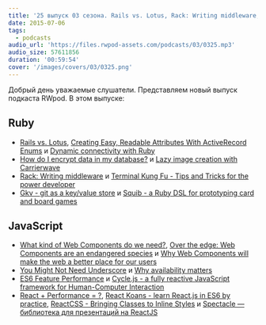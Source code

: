 ```yaml
---
title: '25 выпуск 03 сезона. Rails vs. Lotus, Rack: Writing middleware, Gkv, ES6 Feature Performance, Spectacle и прочее'
date: 2015-07-06
tags:
  - podcasts
audio_url: 'https://files.rwpod-assets.com/podcasts/03/0325.mp3'
audio_size: 57611856
duration: '00:59:54'
cover: '/images/covers/03/0325.png'
---
```


Добрый день уважаемые слушатели. Представляем новый выпуск подкаста RWpod. В этом выпуске:

## Ruby

- [Rails vs. Lotus](http://teotti.com/rails-vs-lotus/), [Creating Easy, Readable Attributes With ActiveRecord Enums](http://www.justinweiss.com/blog/2015/06/30/creating-easy-readable-attributes-with-activerecord-enums/) и [Dynamic connectivity with Ruby](http://davidmles.com/blog/dynamic-connectivity-ruby/)
- [How do I encrypt data in my database?](http://theartandscienceofruby.com/2015/06/29/how-do-i-encrypt-data-in-my-database/) и [Lazy image creation with Carrierwave](http://firedev.com/posts/2015/lazy-image-creation-with-carrierwave/)
- [Rack: Writing middleware](http://rubylogs.com/writing-rack-middleware/) и [Terminal Kung Fu - Tips and Tricks for the power developer](http://www.rubyonrails365.com/tips-and-tricks/)
- [Gkv - git as a key/value store](https://github.com/ybur-yug/gkv) и [Squib - a Ruby DSL for prototyping card and board games](http://andymeneely.github.io/squib/)

## JavaScript

- [What kind of Web Components do we need?](https://hiddedevries.nl/en/blog/2015-07-02-what-kind-of-web-components-do-we-need), [Over the edge: Web Components are an endangered species](http://christianheilmann.com/2015/07/01/over-the-edge-web-components-are-an-endangered-species/) и [Why Web Components will make the web a better place for our users](https://medium.com/@kaelig/why-web-components-will-make-the-web-a-better-place-for-our-users-38dc3154fc1d)
- [You Might Not Need Underscore](https://www.reindex.io/blog/you-might-not-need-underscore/) и [Why availability matters](http://www.kryogenix.org/code/browser/why-availability/)
- [ES6 Feature Performance](http://www.incaseofstairs.com/2015/06/es6-feature-performance/) и [Cycle.js - a fully reactive JavaScript framework for Human-Computer Interaction](http://cycle.js.org/)
- [React + Performance = ?](https://aerotwist.com/blog/react-plus-performance-equals-what/), [React Koans - learn React.js in ES6 by practice](https://github.com/arkency/reactjs_koans), [ReactCSS - Bringing Classes to Inline Styles](http://reactcss.com/) и [Spectacle — библиотека для презентаций на ReactJS](http://projects.formidablelabs.com/spectacle/)
